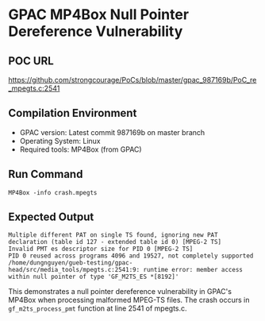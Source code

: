 # GPAC MP4Box Null Pointer Dereference Vulnerability

## POC URL
https://github.com/strongcourage/PoCs/blob/master/gpac_987169b/PoC_re_mpegts.c:2541

## Compilation Environment
- GPAC version: Latest commit 987169b on master branch
- Operating System: Linux
- Required tools: MP4Box (from GPAC)

## Run Command
```
MP4Box -info crash.mpegts
```

## Expected Output
```
Multiple different PAT on single TS found, ignoring new PAT declaration (table id 127 - extended table id 0) [MPEG-2 TS]
Invalid PMT es descriptor size for PID 0 [MPEG-2 TS]
PID 0 reused across programs 4096 and 19527, not completely supported
/home/dungnguyen/gueb-testing/gpac-head/src/media_tools/mpegts.c:2541:9: runtime error: member access within null pointer of type 'GF_M2TS_ES *[8192]'
```

This demonstrates a null pointer dereference vulnerability in GPAC's MP4Box when processing malformed MPEG-TS files. The crash occurs in `gf_m2ts_process_pmt` function at line 2541 of mpegts.c.